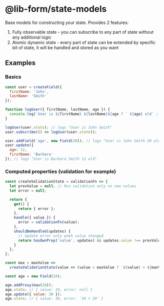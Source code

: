 # @lib-form/state-models

Base models for constructing your state.
Provides 2 features:

1. Fully observable state - you can subscribe to any part of state without any additional logic
2. Atomic dynamic state - every part of state can be extended by specific bit of state,
   it will be handled and stored as you want

## Examples

### Basics

```javascript
const user = createField({
  firstName: 'John',
  lastName: 'Smith'
});

function logUser({ firstName, lastName, age }) {
  console.log(`User is ${firstName} ${lastName}${age ? ` ${age} old` : ''}`);
}

logUser(user.state); // logs "User is John Smith"
user.subscribe(() => logUser(user.state));

user.addField('age', new Field(20)); // logs "User is John Smith 20 old"
user.update({
  age: 12,
  firstName: 'Barbara'
}); // logs "User is Barbara Smith 12 old"
```

### Computed properties (validation for example)

```javascript
const createValidationState = validationFn => {
  let prevValue = null; // Run validation only on new values
  let error = null;

  return {
    get() {
      return { error };
    },
    handle({ value }) {
      error = validationFn(value);
    },
    shouldBeHandled(updates) {
      // Update error only wneh value changed
      return hasOwnProp('value', updates) && updates.value !== prevValue;
    }
  };
};

const max = maxValue =>
  createValidationState(value => (value > maxValue ? `${value} > ${maxValue}` : null));

const age = new Field(10);

age.addProxy(max(20));
age.state; // { value: 10, error: null }
age.update({ value: 30 });
age.state; // { value: 30, error: '30 > 20' }
```
